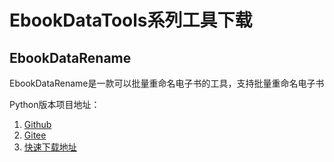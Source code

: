# EbookDataTools系列工具下载

## EbookDataRename

EbookDataRename是一款可以批量重命名电子书的工具，支持批量重命名电子书

Python版本项目地址：
1. [Github](https://github.com/Hellohistory/EbookDataRename.py)
2. [Gitee](https://gitee.com/etojsyc/EbookDataRename.py)
3. [快速下载地址](https://xmy521.lanzouw.com/iOwhn1fevfkh)
